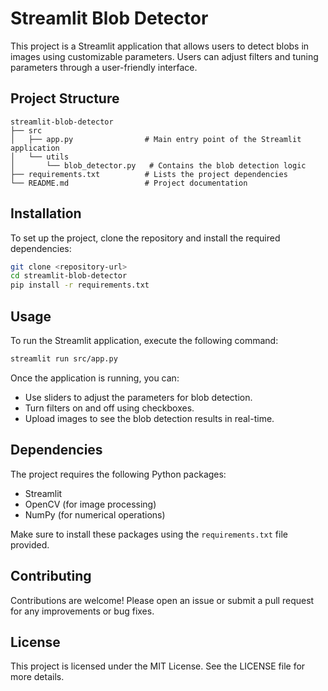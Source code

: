 # Streamlit Blob Detector

This project is a Streamlit application that allows users to detect blobs in images using customizable parameters. Users can adjust filters and tuning parameters through a user-friendly interface.

## Project Structure

```
streamlit-blob-detector
├── src
│   ├── app.py                # Main entry point of the Streamlit application
│   └── utils
│       └── blob_detector.py   # Contains the blob detection logic
├── requirements.txt          # Lists the project dependencies
└── README.md                 # Project documentation
```

## Installation

To set up the project, clone the repository and install the required dependencies:

```bash
git clone <repository-url>
cd streamlit-blob-detector
pip install -r requirements.txt
```

## Usage

To run the Streamlit application, execute the following command:

```bash
streamlit run src/app.py
```

Once the application is running, you can:

- Use sliders to adjust the parameters for blob detection.
- Turn filters on and off using checkboxes.
- Upload images to see the blob detection results in real-time.

## Dependencies

The project requires the following Python packages:

- Streamlit
- OpenCV (for image processing)
- NumPy (for numerical operations)

Make sure to install these packages using the `requirements.txt` file provided.

## Contributing

Contributions are welcome! Please open an issue or submit a pull request for any improvements or bug fixes.

## License

This project is licensed under the MIT License. See the LICENSE file for more details.